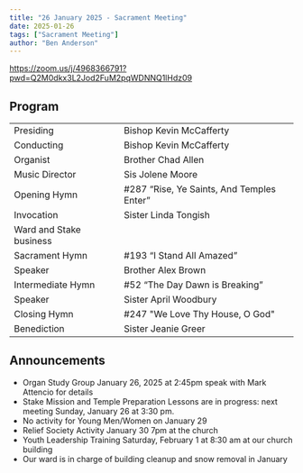 ```yaml
---
title: "26 January 2025 - Sacrament Meeting"
date: 2025-01-26
tags: ["Sacrament Meeting"]
author: "Ben Anderson"
---
```


<https://zoom.us/j/4968366791?pwd=Q2M0dkx3L2Jod2FuM2pqWDNNQ1lHdz09>

## Program

|                         |                                           |
| ----------------------- | ----------------------------------------- |
| Presiding               | Bishop Kevin McCafferty                   |
| Conducting              | Bishop Kevin McCafferty                   |
| Organist                | Brother Chad Allen                        |
| Music Director          | Sis Jolene Moore                          |
| Opening Hymn            | #287 “Rise, Ye Saints, And Temples Enter” |
| Invocation              | Sister Linda Tongish                      |
| Ward and Stake business |                                           |
| Sacrament Hymn          | #193 “I Stand All Amazed”                 |
| Speaker                 | Brother Alex Brown                        |
| Intermediate Hymn       | #52 “The Day Dawn is Breaking”            |
| Speaker                 | Sister April Woodbury                     |
| Closing Hymn            | #247 "We Love Thy House, O God"           |
| Benediction             | Sister Jeanie Greer                       |

## Announcements

- Organ Study Group January 26, 2025 at 2:45pm speak with Mark Attencio for details
- Stake Mission and Temple Preparation Lessons are in progress: next meeting Sunday, January 26 at 3:30 pm. 
- No activity for Young Men/Women on January 29
- Relief Society Activity January 30 7pm at the church
- Youth Leadership Training Saturday, February 1 at 8:30 am at our church building 
- Our ward is in charge of building cleanup and snow removal in January

